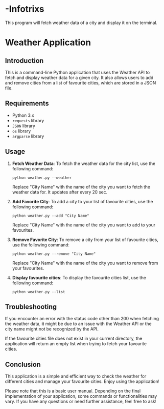 # -Infotrixs
This program will fetch weather data of a city and display it on the terminal.

# Weather Application

## Introduction
This is a command-line Python application that uses the Weather API to fetch and display weather data for a given city. It also allows users to add and remove cities from a list of favourite cities, which are stored in a JSON file.

## Requirements
- Python 3.x
- `requests` library
- `JSON` library
- `os` library
- `argparse` library

## Usage
1. **Fetch Weather Data**: To fetch the weather data for  the city list, use the following command:
    ```
    python weather.py --weather
    ```
    Replace "City Name" with the name of the city you want to fetch the weather data for. It updates after every 20 sec. 

2. **Add Favorite City**: To add a city to your list of favourite cities, use the following command:
    ```
    python weather.py --add "City Name"
    ```
    Replace "City Name" with the name of the city you want to add to your favourites.

3. **Remove Favorite City**: To remove a city from your list of favourite cities, use the following command:
    ```
    python weather.py --remove "City Name"
    ```
    Replace "City Name" with the name of the city you want to remove from your favourites.
4. **Display favourite cities**: To display the favourite cities list, use the following command:
    ```
    python weather.py --list
    ```

## Troubleshooting
If you encounter an error with the status code other than 200 when fetching the weather data, it might be due to an issue with the Weather API or the city name might not be recognized by the API.

If the favourite cities file does not exist in your current directory, the application will return an empty list when trying to fetch your favourite cities.

## Conclusion
This application is a simple and efficient way to check the weather for different cities and manage your favourite cities. Enjoy using the application!

Please note that this is a basic user manual. Depending on the final implementation of your application, some commands or functionalities may vary. If you have any questions or need further assistance, feel free to ask!

